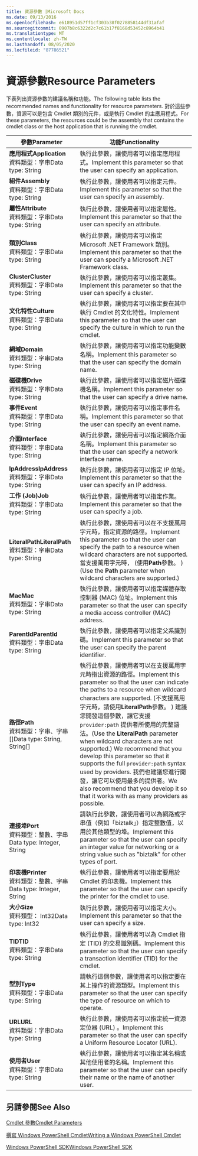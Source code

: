 ```yaml
---
title: 資源參數 |Microsoft Docs
ms.date: 09/13/2016
ms.openlocfilehash: e618951d57ff1cf303b38f0278858144df31afaf
ms.sourcegitcommit: 0907b8c6322d2c7c61b17f8168d53452c8964b41
ms.translationtype: MT
ms.contentlocale: zh-TW
ms.lasthandoff: 08/05/2020
ms.locfileid: "87786521"
---
```

# <a name="resource-parameters"></a><span data-ttu-id="0bd51-102">資源參數</span><span class="sxs-lookup"><span data-stu-id="0bd51-102">Resource Parameters</span></span>

<span data-ttu-id="0bd51-103">下表列出資源參數的建議名稱和功能。</span><span class="sxs-lookup"><span data-stu-id="0bd51-103">The following table lists the recommended names and functionality for resource parameters.</span></span> <span data-ttu-id="0bd51-104">對於這些參數，資源可以是包含 Cmdlet 類別的元件，或是執行 Cmdlet 的主應用程式。</span><span class="sxs-lookup"><span data-stu-id="0bd51-104">For these parameters, the resources could be the assembly that contains the cmdlet class or the host application that is running the cmdlet.</span></span>

|<span data-ttu-id="0bd51-105">參數</span><span class="sxs-lookup"><span data-stu-id="0bd51-105">Parameter</span></span>|<span data-ttu-id="0bd51-106">功能</span><span class="sxs-lookup"><span data-stu-id="0bd51-106">Functionality</span></span>|
|---|---|
|<span data-ttu-id="0bd51-107">**應用程式**</span><span class="sxs-lookup"><span data-stu-id="0bd51-107">**Application**</span></span><br><span data-ttu-id="0bd51-108">資料類型：字串</span><span class="sxs-lookup"><span data-stu-id="0bd51-108">Data type: String</span></span>|<span data-ttu-id="0bd51-109">執行此參數，讓使用者可以指定應用程式。</span><span class="sxs-lookup"><span data-stu-id="0bd51-109">Implement this parameter so that the user can specify an application.</span></span>|
|<span data-ttu-id="0bd51-110">**組件**</span><span class="sxs-lookup"><span data-stu-id="0bd51-110">**Assembly**</span></span><br><span data-ttu-id="0bd51-111">資料類型：字串</span><span class="sxs-lookup"><span data-stu-id="0bd51-111">Data type: String</span></span>|<span data-ttu-id="0bd51-112">執行此參數，讓使用者可以指定元件。</span><span class="sxs-lookup"><span data-stu-id="0bd51-112">Implement this parameter so that the user can specify an assembly.</span></span>|
|<span data-ttu-id="0bd51-113">**屬性**</span><span class="sxs-lookup"><span data-stu-id="0bd51-113">**Attribute**</span></span><br><span data-ttu-id="0bd51-114">資料類型：字串</span><span class="sxs-lookup"><span data-stu-id="0bd51-114">Data type: String</span></span>|<span data-ttu-id="0bd51-115">執行此參數，讓使用者可以指定屬性。</span><span class="sxs-lookup"><span data-stu-id="0bd51-115">Implement this parameter so that the user can specify an attribute.</span></span>|
|<span data-ttu-id="0bd51-116">**類別**</span><span class="sxs-lookup"><span data-stu-id="0bd51-116">**Class**</span></span><br><span data-ttu-id="0bd51-117">資料類型：字串</span><span class="sxs-lookup"><span data-stu-id="0bd51-117">Data type: String</span></span>|<span data-ttu-id="0bd51-118">執行此參數，讓使用者可以指定 Microsoft .NET Framework 類別。</span><span class="sxs-lookup"><span data-stu-id="0bd51-118">Implement this parameter so that the user can specify a Microsoft .NET Framework class.</span></span>|
|<span data-ttu-id="0bd51-119">**Cluster**</span><span class="sxs-lookup"><span data-stu-id="0bd51-119">**Cluster**</span></span><br><span data-ttu-id="0bd51-120">資料類型：字串</span><span class="sxs-lookup"><span data-stu-id="0bd51-120">Data type: String</span></span>|<span data-ttu-id="0bd51-121">執行此參數，讓使用者可以指定叢集。</span><span class="sxs-lookup"><span data-stu-id="0bd51-121">Implement this parameter so that the user can specify a cluster.</span></span>|
|<span data-ttu-id="0bd51-122">**文化特性**</span><span class="sxs-lookup"><span data-stu-id="0bd51-122">**Culture**</span></span><br><span data-ttu-id="0bd51-123">資料類型：字串</span><span class="sxs-lookup"><span data-stu-id="0bd51-123">Data type: String</span></span>|<span data-ttu-id="0bd51-124">執行此參數，讓使用者可以指定要在其中執行 Cmdlet 的文化特性。</span><span class="sxs-lookup"><span data-stu-id="0bd51-124">Implement this parameter so that the user can specify the culture in which to run the cmdlet.</span></span>|
|<span data-ttu-id="0bd51-125">**網域**</span><span class="sxs-lookup"><span data-stu-id="0bd51-125">**Domain**</span></span><br><span data-ttu-id="0bd51-126">資料類型：字串</span><span class="sxs-lookup"><span data-stu-id="0bd51-126">Data type: String</span></span>|<span data-ttu-id="0bd51-127">執行此參數，讓使用者可以指定功能變數名稱。</span><span class="sxs-lookup"><span data-stu-id="0bd51-127">Implement this parameter so that the user can specify the domain name.</span></span>|
|<span data-ttu-id="0bd51-128">**磁碟機**</span><span class="sxs-lookup"><span data-stu-id="0bd51-128">**Drive**</span></span><br><span data-ttu-id="0bd51-129">資料類型：字串</span><span class="sxs-lookup"><span data-stu-id="0bd51-129">Data type: String</span></span>|<span data-ttu-id="0bd51-130">執行此參數，讓使用者可以指定磁片磁碟機名稱。</span><span class="sxs-lookup"><span data-stu-id="0bd51-130">Implement this parameter so that the user can specify a drive name.</span></span>|
|<span data-ttu-id="0bd51-131">**事件**</span><span class="sxs-lookup"><span data-stu-id="0bd51-131">**Event**</span></span><br><span data-ttu-id="0bd51-132">資料類型：字串</span><span class="sxs-lookup"><span data-stu-id="0bd51-132">Data type: String</span></span>|<span data-ttu-id="0bd51-133">執行此參數，讓使用者可以指定事件名稱。</span><span class="sxs-lookup"><span data-stu-id="0bd51-133">Implement this parameter so that the user can specify an event name.</span></span>|
|<span data-ttu-id="0bd51-134">**介面**</span><span class="sxs-lookup"><span data-stu-id="0bd51-134">**Interface**</span></span><br><span data-ttu-id="0bd51-135">資料類型：字串</span><span class="sxs-lookup"><span data-stu-id="0bd51-135">Data type: String</span></span>|<span data-ttu-id="0bd51-136">執行此參數，讓使用者可以指定網路介面名稱。</span><span class="sxs-lookup"><span data-stu-id="0bd51-136">Implement this parameter so that the user can specify a network interface name.</span></span>|
|<span data-ttu-id="0bd51-137">**IpAddress**</span><span class="sxs-lookup"><span data-stu-id="0bd51-137">**IpAddress**</span></span><br><span data-ttu-id="0bd51-138">資料類型：字串</span><span class="sxs-lookup"><span data-stu-id="0bd51-138">Data type: String</span></span>|<span data-ttu-id="0bd51-139">執行此參數，讓使用者可以指定 IP 位址。</span><span class="sxs-lookup"><span data-stu-id="0bd51-139">Implement this parameter so that the user can specify an IP address.</span></span>|
|<span data-ttu-id="0bd51-140">**工作 (Job)**</span><span class="sxs-lookup"><span data-stu-id="0bd51-140">**Job**</span></span><br><span data-ttu-id="0bd51-141">資料類型：字串</span><span class="sxs-lookup"><span data-stu-id="0bd51-141">Data type: String</span></span>|<span data-ttu-id="0bd51-142">執行此參數，讓使用者可以指定作業。</span><span class="sxs-lookup"><span data-stu-id="0bd51-142">Implement this parameter so that the user can specify a job.</span></span>|
|<span data-ttu-id="0bd51-143">**LiteralPath**</span><span class="sxs-lookup"><span data-stu-id="0bd51-143">**LiteralPath**</span></span><br><span data-ttu-id="0bd51-144">資料類型：字串</span><span class="sxs-lookup"><span data-stu-id="0bd51-144">Data type: String</span></span>|<span data-ttu-id="0bd51-145">執行此參數，讓使用者可以在不支援萬用字元時，指定資源的路徑。</span><span class="sxs-lookup"><span data-stu-id="0bd51-145">Implement this parameter so that the user can specify the path to a resource when wildcard characters are not supported.</span></span> <span data-ttu-id="0bd51-146">當支援萬用字元時， (使用**Path**參數。 ) </span><span class="sxs-lookup"><span data-stu-id="0bd51-146">(Use the **Path** parameter when wildcard characters are supported.)</span></span>|
|<span data-ttu-id="0bd51-147">**Mac**</span><span class="sxs-lookup"><span data-stu-id="0bd51-147">**Mac**</span></span><br><span data-ttu-id="0bd51-148">資料類型：字串</span><span class="sxs-lookup"><span data-stu-id="0bd51-148">Data type: String</span></span>|<span data-ttu-id="0bd51-149">執行此參數，讓使用者可以指定媒體存取控制器 (MAC) 位址。</span><span class="sxs-lookup"><span data-stu-id="0bd51-149">Implement this parameter so that the user can specify a media access controller (MAC) address.</span></span>|
|<span data-ttu-id="0bd51-150">**ParentId**</span><span class="sxs-lookup"><span data-stu-id="0bd51-150">**ParentId**</span></span><br><span data-ttu-id="0bd51-151">資料類型：字串</span><span class="sxs-lookup"><span data-stu-id="0bd51-151">Data type: String</span></span>|<span data-ttu-id="0bd51-152">執行此參數，讓使用者可以指定父系識別碼。</span><span class="sxs-lookup"><span data-stu-id="0bd51-152">Implement this parameter so that the user can specify the parent identifier.</span></span>|
|<span data-ttu-id="0bd51-153">**路徑**</span><span class="sxs-lookup"><span data-stu-id="0bd51-153">**Path**</span></span><br><span data-ttu-id="0bd51-154">資料類型：字串、字串 []</span><span class="sxs-lookup"><span data-stu-id="0bd51-154">Data type: String, String[]</span></span>|<span data-ttu-id="0bd51-155">執行此參數，讓使用者可以在支援萬用字元時指出資源的路徑。</span><span class="sxs-lookup"><span data-stu-id="0bd51-155">Implement this parameter so that the user can indicate the paths to a resource when wildcard characters are supported.</span></span> <span data-ttu-id="0bd51-156"> (不支援萬用字元時，請使用**LiteralPath**參數。 ) 建議您開發這個參數，讓它支援 `provider:path` 提供者所使用的完整語法。</span><span class="sxs-lookup"><span data-stu-id="0bd51-156">(Use the **LiteralPath** parameter when wildcard characters are not supported.) We recommend that you develop this parameter so that it supports the full `provider:path` syntax used by providers.</span></span> <span data-ttu-id="0bd51-157">我們也建議您進行開發，讓它可以使用最多的提供者。</span><span class="sxs-lookup"><span data-stu-id="0bd51-157">We also recommend that you develop it so that it works with as many providers as possible.</span></span>|
|<span data-ttu-id="0bd51-158">**連接埠**</span><span class="sxs-lookup"><span data-stu-id="0bd51-158">**Port**</span></span><br><span data-ttu-id="0bd51-159">資料類型：整數、字串</span><span class="sxs-lookup"><span data-stu-id="0bd51-159">Data type: Integer, String</span></span>|<span data-ttu-id="0bd51-160">請執行此參數，讓使用者可以為網路或字串值（例如「biztalk」）指定整數值，以用於其他類型的埠。</span><span class="sxs-lookup"><span data-stu-id="0bd51-160">Implement this parameter so that the user can specify an integer value for networking or a string value such as "biztalk" for other types of port.</span></span>|
|<span data-ttu-id="0bd51-161">**印表機**</span><span class="sxs-lookup"><span data-stu-id="0bd51-161">**Printer**</span></span><br><span data-ttu-id="0bd51-162">資料類型：整數、字串</span><span class="sxs-lookup"><span data-stu-id="0bd51-162">Data type: Integer, String</span></span>|<span data-ttu-id="0bd51-163">執行此參數，讓使用者可以指定要用於 Cmdlet 的印表機。</span><span class="sxs-lookup"><span data-stu-id="0bd51-163">Implement this parameter so that the user can specify the printer for the cmdlet to use.</span></span>|
|<span data-ttu-id="0bd51-164">**大小**</span><span class="sxs-lookup"><span data-stu-id="0bd51-164">**Size**</span></span><br><span data-ttu-id="0bd51-165">資料類型： Int32</span><span class="sxs-lookup"><span data-stu-id="0bd51-165">Data type: Int32</span></span>|<span data-ttu-id="0bd51-166">執行此參數，讓使用者可以指定大小。</span><span class="sxs-lookup"><span data-stu-id="0bd51-166">Implement this parameter so that the user can specify a size.</span></span>|
|<span data-ttu-id="0bd51-167">**TID**</span><span class="sxs-lookup"><span data-stu-id="0bd51-167">**TID**</span></span><br><span data-ttu-id="0bd51-168">資料類型：字串</span><span class="sxs-lookup"><span data-stu-id="0bd51-168">Data type: String</span></span>|<span data-ttu-id="0bd51-169">執行此參數，讓使用者可以為 Cmdlet 指定 (TID) 的交易識別碼。</span><span class="sxs-lookup"><span data-stu-id="0bd51-169">Implement this parameter so that the user can specify a transaction identifier (TID) for the cmdlet.</span></span>|
|<span data-ttu-id="0bd51-170">**型別**</span><span class="sxs-lookup"><span data-stu-id="0bd51-170">**Type**</span></span><br><span data-ttu-id="0bd51-171">資料類型：字串</span><span class="sxs-lookup"><span data-stu-id="0bd51-171">Data type: String</span></span>|<span data-ttu-id="0bd51-172">請執行這個參數，讓使用者可以指定要在其上操作的資源類型。</span><span class="sxs-lookup"><span data-stu-id="0bd51-172">Implement this parameter so that the user can specify the type of resource on which to operate.</span></span>|
|<span data-ttu-id="0bd51-173">**URL**</span><span class="sxs-lookup"><span data-stu-id="0bd51-173">**URL**</span></span><br><span data-ttu-id="0bd51-174">資料類型：字串</span><span class="sxs-lookup"><span data-stu-id="0bd51-174">Data type: String</span></span>|<span data-ttu-id="0bd51-175">執行此參數，讓使用者可以指定統一資源定位器 (URL) 。</span><span class="sxs-lookup"><span data-stu-id="0bd51-175">Implement this parameter so that the user can specify a Uniform Resource Locator (URL).</span></span>|
|<span data-ttu-id="0bd51-176">**使用者**</span><span class="sxs-lookup"><span data-stu-id="0bd51-176">**User**</span></span><br><span data-ttu-id="0bd51-177">資料類型：字串</span><span class="sxs-lookup"><span data-stu-id="0bd51-177">Data type: String</span></span>|<span data-ttu-id="0bd51-178">執行此參數，讓使用者可以指定其名稱或其他使用者的名稱。</span><span class="sxs-lookup"><span data-stu-id="0bd51-178">Implement this parameter so that the user can specify their name or the name of another user.</span></span>|

## <a name="see-also"></a><span data-ttu-id="0bd51-179">另請參閱</span><span class="sxs-lookup"><span data-stu-id="0bd51-179">See Also</span></span>

[<span data-ttu-id="0bd51-180">Cmdlet 參數</span><span class="sxs-lookup"><span data-stu-id="0bd51-180">Cmdlet Parameters</span></span>](./cmdlet-parameters.md)

[<span data-ttu-id="0bd51-181">撰寫 Windows PowerShell Cmdlet</span><span class="sxs-lookup"><span data-stu-id="0bd51-181">Writing a Windows PowerShell Cmdlet</span></span>](./writing-a-windows-powershell-cmdlet.md)

[<span data-ttu-id="0bd51-182">Windows PowerShell SDK</span><span class="sxs-lookup"><span data-stu-id="0bd51-182">Windows PowerShell SDK</span></span>](../windows-powershell-reference.md)
